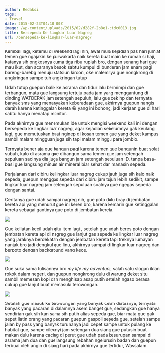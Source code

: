```yaml
---
author: Redaksi
tags:
- Travel
date: 2015-02-23T04:10:00Z
image: /wp-content/uploads/2015/02/d282f-2b8e1-ptdc0013.jpg
title: Bersepeda Ke lingkar Luar Nagreg
url: /bersepeda-ke-lingkar-luar-nagreg/
---
```


Kembali lagi, ketemu di weekend lagi nih, awal mula kejadian pas hari jum&#8217;at temen gue ngajakin ke purwakarta naik kereta buat main ke rumah si haji, katanya sih ongkosnya cuma tiga ribu rupiah bro, dengan senang hari gue mau ikut, dan acaranya besok sabtu kumpul di bunderan jam enam pagi bareng-barebg menuju statsiun kircon, oke malemnya gue nongkrong di angkringan sampe tuh angkringan tutup

Udah tutup guepun balik ke asrama dan tidur lalu bermimpi dan gue terbangun, mata gue langsung tertuju pada jam yang menggantung di dinding WATDEPAK jam setengah sepuluh, lalu gue cek hp dan ternyata banyak sms yang menanyakan keberadaan gue, akhirnya guepun nangis darah karena ketinggalan kereta 😀 yang ini bohong, jadi kerjaan gue di hari sabtu hanya menatap monitor.

Pada akhirnya gue menemukan ide untuk mengisi weekend kali ini dengan bersepeda ke lingkar luar nagreg, agar kejadian sebelumnya gak keulang lagi, gue memutuskan buat nginep di kosan temen gue yang deket kampus sambil malam mingguan juga sih tapi malam minggu para jomblo.

Ternyata bener aja gue bangun pagi karena temen gue bangunin buat solat subuh, kalo di asrama gue dibangun sama temen gue jam setengah sepuluan saolnya dia juga bangun jam setengah sepuluan :D. tanpa basa-basi gue langsung minum air mineral biar sehat dan manasin sepeda.

Perjalanan dari cibiru ke lingkar luar nagreg cukup jauh juga sih kalo naik sepeda, guepun menggas sepeda dari cibiru jam tujuh lebih sedikit, sampe lingkar luar nagreg jam setengah sepuluan soalnya gue ngegas sepeda dengan santai.

Ceritanya gue udah sampai nagreg nih, gue poto dulu bray di jembatan kereta api yang menurut gue ini keren bro, karena kemarin gue ketinggalan kereta sebagai gantinya gue poto di jembatan kereta.

![](//wp-content/uploads/2015/02/d282f-2b8e1-ptdc0013.jpg)

Gue keliatan kecil udah gitu item lagi , setelah gue udah beres poto dengan jembatan kereta api di nagreg gue lanjut gas sepeda ke lingkar luar nagreg yang jaraknya berdekatan dengan jembatan kereta tapi treknya lumayan nanjak bro jadi dengkul gue linu, akhirnya sampai di lingkar luar nagreg dan berpoto dengan background yang kece.

![](//wp-content/uploads/2015/02/8ed26-26e85-ptdc0027.jpg)

Gue suka sama tulisannya bro _my life my adventure_, salah satu slogan iklan rokok dalam negeri, dan guepun nongkrong dulu di warung deket situ sambil memesan kopi dan menghisap asap putih setelah ngaso berasa cukup gue lanjut buat memasuki terowongan.

![](//wp-content/uploads/2015/02/6cfb7-c78d4-ptdc0030.jpg)

Setalah gue masuk ke terowongan yang banyak celah diatasnya, ternyata banyak yang pacaran di dalamnya asem banget gue, sedangkan gue hanya sendirian gak sih kan sama sih putih alias sepeda gue, biar mata gue gak sepet liatin orang yang pacaran guepun gaspoll sepeda gue, setelah sampe jalan by pass yang banyak turunanya jadi cepet sampe untuk pulang ke habitat gue, sampe cileunyi jam setengan dua siang gue putusin buat makan dulu karena cacing di perut gue udah pada kesurupan sampai di asrama jam dua dan gue langsung rebahan ngelurusin badan dan guepun terbuai oleh angin di siang hari pada akhirnya gue tertidur, Wassalam.